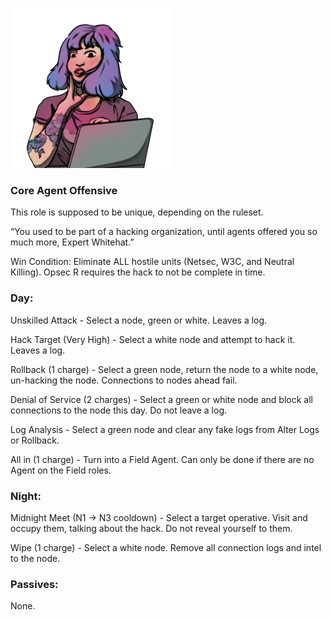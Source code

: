 ![expertwhitehat.png](Images/expertwhitehat.png)

### **Core Agent Offensive**

This role is supposed to be unique, depending on the ruleset.

“You used to be part of a hacking organization, until agents offered you so much more, Expert Whitehat.”

Win Condition: Eliminate ALL hostile units (Netsec, W3C, and Neutral Killing). Opsec R requires the hack to not be complete in time.

### **Day:**

Unskilled Attack - Select a node, green or white. Leaves a log.

Hack Target (Very High) - Select a white node and attempt to hack it. Leaves a log.

Rollback (1 charge) - Select a green node, return the node to a white node, un-hacking the node. Connections to nodes ahead fail.

Denial of Service (2 charges) - Select a green or white node and block all connections to the node this day. Do not leave a log.

Log Analysis - Select a green node and clear any fake logs from Alter Logs or Rollback.

All in (1 charge) - Turn into a Field Agent. Can only be done if there are no Agent on the Field roles.

### **Night:**

Midnight Meet (N1 -> N3 cooldown) - Select a target operative. Visit and occupy them, talking about the hack. Do not reveal yourself to them.

Wipe (1 charge) - Select a white node. Remove all connection logs and intel to the node.

### **Passives:**

None.